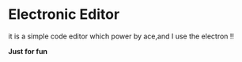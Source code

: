 # Electronic Editor

it is a simple code editor which power by ace,and I use the electron !!

**Just for fun**
